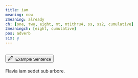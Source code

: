 ```yaml
---
title: iam
meaning: now
2meaning: already
ch: [one, two, eight, mt, mt1thru4, ss, ss2, cumulative]
2meaningch: [eight, cumulative]
pos: adverb
six: y
---
```

<div class="accordion caro-accordion" id="accordionExample">
    <div class="accordion-item">
          <h2 class="accordion-header">
            <button class="accordion-button collapsed" type="button" data-bs-toggle="collapse" data-bs-target="#iam1" aria-expanded="false" aria-controls="iam">
              <svg xmlns="http://www.w3.org/2000/svg" width="16" height="16" fill="currentColor" class="bi bi-pencil" viewBox="0 0 16 16"><path d="M12.146.146a.5.5 0 0 1 .708 0l3 3a.5.5 0 0 1 0 .708l-10 10a.5.5 0 0 1-.168.11l-5 2a.5.5 0 0 1-.65-.65l2-5a.5.5 0 0 1 .11-.168zM11.207 2.5 13.5 4.793 14.793 3.5 12.5 1.207zm1.586 3L10.5 3.207 4 9.707V10h.5a.5.5 0 0 1 .5.5v.5h.5a.5.5 0 0 1 .5.5v.5h.293zm-9.761 5.175-.106.106-1.528 3.821 3.821-1.528.106-.106A.5.5 0 0 1 5 12.5V12h-.5a.5.5 0 0 1-.5-.5V11h-.5a.5.5 0 0 1-.468-.325"/>
</svg>&#160; Example Sentence
            </button>
          </h2>
          <div id="iam1" class="accordion-collapse collapse">
            <div class="accordion-body">
            Flavia
              <a data-bs-toggle="tooltip" data-bs-title="now"><span class="{{ page.pos }}-underline">iam</span></a>
              <a data-bs-toggle="tooltip" data-bs-title="sits">sedet</a>
              <a data-bs-toggle="tooltip" data-bs-title="under">sub</a>
              <a data-bs-toggle="tooltip" data-bs-title="tree">arbore.</a>
            </div>
          </div>
        </div>
        
</div>